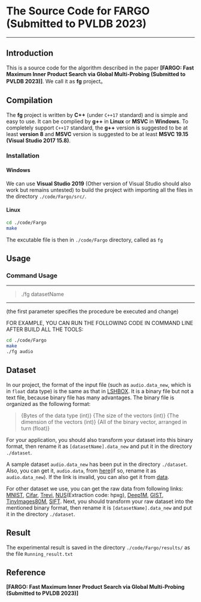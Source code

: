 # The Source Code for FARGO (Submitted to PVLDB 2023)
-----------------------------------------------------------------------------------------------------------------
## Introduction
This is a source code for the algorithm described in the paper **[FARGO: Fast Maximum Inner Product Search via Global Multi-Probing (Submitted to PVLDB 2023)]**. We call it as **fg** project。
## Compilation
The **fg** project is written by **C++** (under `C++17` standard) and is simple and easy to use. It can be complied by **g++** in **Linux** or **MSVC** in **Windows**. To completely support `C++17` standard, the **g++** version is suggested to be at least **version 8** and **MSVC** version is suggested to be at least **MSVC 19.15 (Visual Studio 2017 15.8)**.

### Installation
#### Windows
We can use **Visual Studio 2019** (Other version of Visual Studio should also work but remains untested) to build the project with importing all the files in the directory `./code/Fargo/src/`.

#### Linux
```bash
cd ./code/Fargo
make
```
The excutable file is then in `./code/Fargo` directory, called as `fg`

## Usage

### Command Usage

-------------------------------------------------------------------
> ./fg datasetName
-------------------------------------------------------------------
(the first parameter specifies the procedure be executed and change)

FOR EXAMPLE, YOU CAN RUN THE FOLLOWING CODE IN COMMAND LINE AFTER BUILD ALL THE TOOLS:

```bash
cd ./code/Fargo
make
./fg audio
```

## Dataset

In our project, the format of the input file (such as `audio.data_new`, which is in `float` data type) is the same as that in [LSHBOX](https://github.com/RSIA-LIESMARS-WHU/LSHBOX). It is a binary file but not a text file, because binary file has many advantages. The binary file is organized as the following format:

>{Bytes of the data type (int)} {The size of the vectors (int)} {The dimension of the vectors (int)} {All of the binary vector, arranged in turn (float)}


For your application, you should also transform your dataset into this binary format, then rename it as `[datasetName].data_new` and put it in the directory `./dataset`.

A sample dataset `audio.data_new` has been put in the directory `./dataset`.
Also, you can get it, `audio.data`, from [here](http://www.cs.princeton.edu/cass/audio.tar.gz)(if so, rename it as `audio.data_new`). If the link is invalid, you can also get it from [data](https://github.com/RSIA-LIESMARS-WHU/LSHBOX-sample-data).

For other dataset we use, you can get the raw data from following links: [MNIST](http://yann.lecun.com/exdb/mnist/index.html), [Cifar](http://www.cs.toronto.edu/~kriz/cifar.html), [Trevi](http://phototour.cs.washington.edu/patches/default.htm), [NUS](https://pan.baidu.com/share/init?surl=kVKfXFx)(Extraction code: hpxg), [Deep1M](https://www.cse.cuhk.edu.hk/systems/hash/gqr/dataset/deep1M.tar.gz), [GIST](http://corpus-texmex.irisa.fr/), [TinyImages80M](https://hyper.ai/tracker/download?torrent=6552), [SIFT](http://corpus-texmex.irisa.fr/). Next, you should transform your raw dataset into the mentioned binary format, then rename it is `[datasetName].data_new` and put it in the directory `./dataset`.


## Result
The experimental result is saved in the directory `./code/Fargo/results/` as the file `Running_result.txt`



## Reference
**[FARGO: Fast Maximum Inner Product Search via Global Multi-Probing (Submitted to PVLDB 2023)]**
